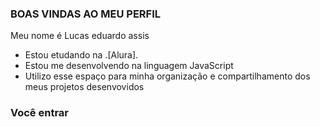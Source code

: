 ### BOAS VINDAS AO MEU PERFIL 

 Meu nome é Lucas eduardo assis 

 - Estou etudando na .[Alura].
 - Estou me desenvolvendo na linguagem JavaScript
 - Utilizo esse espaço para minha organização e compartilhamento dos meus projetos desenvovidos

### Você entrar 
